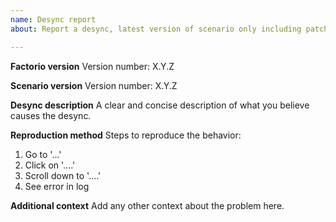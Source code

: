 ```yaml
---
name: Desync report
about: Report a desync, latest version of scenario only including patches

---
```


**Factorio version**
Version number: X.Y.Z

**Scenario version**
Version number: X.Y.Z

**Desync description**
A clear and concise description of what you believe causes the desync.

**Reproduction method**
Steps to reproduce the behavior:
1. Go to '...'
2. Click on '....'
3. Scroll down to '....'
4. See error in log

**Additional context**
Add any other context about the problem here.
